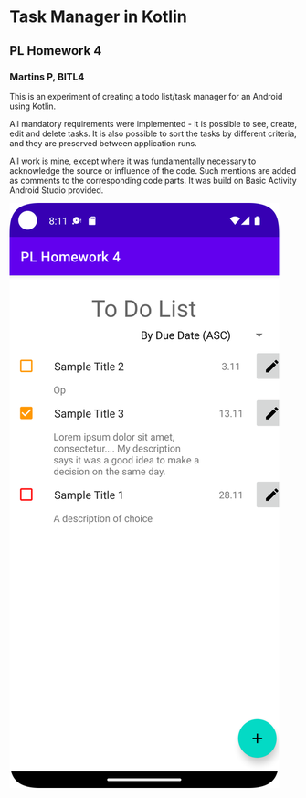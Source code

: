 # Task Manager in Kotlin
## PL Homework 4
### Martins P, BITL4

This is an experiment of creating a todo list/task manager for an Android using Kotlin.

All mandatory requirements were implemented - it is possible to see, create, edit and delete tasks. It is also possible to sort the tasks by different criteria, and they are preserved between application runs.

All work is mine, except where it was fundamentally necessary to acknowledge the source or influence of the code. Such mentions are added as comments to the corresponding code parts. It was build on Basic Activity Android Studio provided.

![List of tasks to do](docs/list_view.png "List of tasks to do")